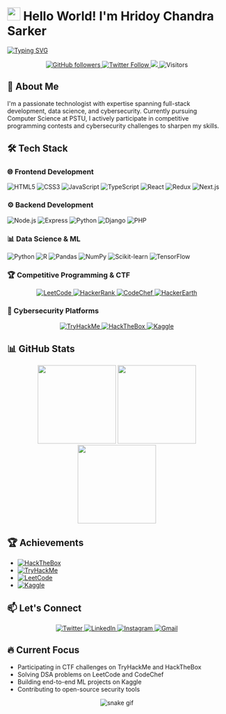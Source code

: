 # <img src="https://raw.githubusercontent.com/Tarikul-Islam-Anik/Animated-Fluent-Emojis/master/Emojis/Hand%20gestures/Waving%20Hand.png" width="30px"> Hello World! I'm Hridoy Chandra Sarker

[![Typing SVG](https://readme-typing-svg.herokuapp.com?font=Fira+Code&weight=600&size=24&pause=1000&color=68F7C6&width=600&lines=Full+Stack+Developer+%7C+CTF+Player;Data+Science+Enthusiast+%7C+Competitive+Coder;Cyber+Security+Researcher+%7C+ML+Practitioner)](https://git.io/typing-svg)

<p align="center">
  <a href="https://github.com/hcsarker?tab=followers">
    <img alt="GitHub followers" src="https://img.shields.io/github/followers/hcsarker?color=green&logo=github">
  </a>
  <a href="https://twitter.com/hridoy75s">
    <img alt="Twitter Follow" src="https://img.shields.io/twitter/follow/hridoy75s?color=1DA1F2&logo=twitter&style=flat">
  </a>
  <a href="https://www.linkedin.com/in/hridoy-chandra-sarker/">
    <img src="https://img.shields.io/badge/LinkedIn-0077B5?style=flat&logo=linkedin&logoColor=white">
  </a>
  <img alt="Visitors" src="https://komarev.com/ghpvc/?username=hcsarker&color=blueviolet">
</p>

## 🚀 About Me

I'm a passionate technologist with expertise spanning full-stack development, data science, and cybersecurity. Currently pursuing Computer Science at PSTU, I actively participate in competitive programming contests and cybersecurity challenges to sharpen my skills.

## 🛠️ Tech Stack

### 🌐 Frontend Development
![HTML5](https://img.shields.io/badge/-HTML5-E34F26?style=flat&logo=html5&logoColor=white)
![CSS3](https://img.shields.io/badge/-CSS3-1572B6?style=flat&logo=css3)
![JavaScript](https://img.shields.io/badge/-JavaScript-F7DF1E?style=flat&logo=javascript&logoColor=black)
![TypeScript](https://img.shields.io/badge/-TypeScript-3178C6?style=flat&logo=typescript&logoColor=white)
![React](https://img.shields.io/badge/-React-61DAFB?style=flat&logo=react&logoColor=black)
![Redux](https://img.shields.io/badge/-Redux-764ABC?style=flat&logo=redux&logoColor=white)
![Next.js](https://img.shields.io/badge/-Next.js-000000?style=flat&logo=next.js&logoColor=white)

### ⚙️ Backend Development
![Node.js](https://img.shields.io/badge/-Node.js-339933?style=flat&logo=node.js&logoColor=white)
![Express](https://img.shields.io/badge/-Express-000000?style=flat&logo=express&logoColor=white)
![Python](https://img.shields.io/badge/-Python-3776AB?style=flat&logo=python&logoColor=white)
![Django](https://img.shields.io/badge/-Django-092E20?style=flat&logo=django&logoColor=white)
![PHP](https://img.shields.io/badge/-PHP-777BB4?style=flat&logo=php&logoColor=white)

### 📊 Data Science & ML
![Python](https://img.shields.io/badge/-Python-3776AB?style=flat&logo=python&logoColor=white)
![R](https://img.shields.io/badge/-R-276DC3?style=flat&logo=r&logoColor=white)
![Pandas](https://img.shields.io/badge/-Pandas-150458?style=flat&logo=pandas&logoColor=white)
![NumPy](https://img.shields.io/badge/-NumPy-013243?style=flat&logo=numpy&logoColor=white)
![Scikit-learn](https://img.shields.io/badge/-Scikit_learn-F7931E?style=flat&logo=scikit-learn&logoColor=white)
![TensorFlow](https://img.shields.io/badge/-TensorFlow-FF6F00?style=flat&logo=tensorflow&logoColor=white)

### 🏆 Competitive Programming & CTF
<div align="center">
  <a href="https://leetcode.com/hcsarker/">
    <img src="https://img.shields.io/badge/-LeetCode-FFA116?style=for-the-badge&logo=leetcode&logoColor=black" alt="LeetCode">
  </a>
  <a href="https://www.hackerrank.com/hridoy_pstu">
    <img src="https://img.shields.io/badge/-HackerRank-2EC866?style=for-the-badge&logo=hackerrank&logoColor=white" alt="HackerRank">
  </a>
  <a href="https://www.codechef.com/users/yourusername">
    <img src="https://img.shields.io/badge/-CodeChef-5B4638?style=for-the-badge&logo=codechef&logoColor=white" alt="CodeChef">
  </a>
  <a href="https://www.hackerearth.com/@yourusername">
    <img src="https://img.shields.io/badge/-HackerEarth-2C3454?style=for-the-badge&logo=hackerearth&logoColor=white" alt="HackerEarth">
  </a>
</div>

### 🔐 Cybersecurity Platforms
<div align="center">
  <a href="https://tryhackme.com/p/mr.maco">
    <img src="https://img.shields.io/badge/-TryHackMe-212C42?style=for-the-badge&logo=tryhackme&logoColor=white" alt="TryHackMe">
  </a>
  <a href="https://app.hackthebox.com/profile/hcsarker">
    <img src="https://img.shields.io/badge/-HackTheBox-9FEF00?style=for-the-badge&logo=hackthebox&logoColor=black" alt="HackTheBox">
  </a>
  <a href="https://www.kaggle.com/hcsarker">
    <img src="https://img.shields.io/badge/-Kaggle-20BEFF?style=for-the-badge&logo=kaggle&logoColor=white" alt="Kaggle">
  </a>
</div>

## 📊 GitHub Stats

<div align="center">
  <img height="180em" src="https://github-readme-stats.vercel.app/api?username=hcsarker&show_icons=true&theme=radical&include_all_commits=true&count_private=true"/>
  <img height="180em" src="https://github-readme-stats.vercel.app/api/top-langs/?username=hcsarker&layout=compact&langs_count=10&theme=radical"/>
  <img height="180em" src="https://github-readme-streak-stats.herokuapp.com/?user=hcsarker&theme=radical"/>
</div>

## 🏆 Achievements

- [![HackTheBox](https://img.shields.io/badge/HackTheBox-Rank%3A%20Top%2010%25-9FEF00?style=flat&logo=hackthebox)](https://app.hackthebox.com/profile/yourusername)
- [![TryHackMe](https://img.shields.io/badge/TryHackMe-Top%205%25%20Player-212C42?style=flat&logo=tryhackme)](https://tryhackme.com/p/yourusername)
- [![LeetCode](https://img.shields.io/badge/LeetCode-500%2B%20Problems%20Solved-FFA116?style=flat&logo=leetcode)](https://leetcode.com/yourusername/)
- [![Kaggle](https://img.shields.io/badge/Kaggle-Expert-20BEFF?style=flat&logo=kaggle)](https://www.kaggle.com/yourusername)

## 📫 Let's Connect

<p align="center">
  <a href="https://twitter.com/hridoy75s" target="_blank">
    <img src="https://img.shields.io/badge/Twitter-1DA1F2?style=for-the-badge&logo=twitter&logoColor=white" alt="Twitter">
  </a>
  <a href="https://linkedin.com/in/hridoy-chandra-sarker" target="_blank">
    <img src="https://img.shields.io/badge/LinkedIn-0077B5?style=for-the-badge&logo=linkedin&logoColor=white" alt="LinkedIn">
  </a>
  <a href="https://www.instagram.com/hridoy__73/" target="_blank">
    <img src="https://img.shields.io/badge/Instagram-E4405F?style=for-the-badge&logo=instagram&logoColor=white" alt="Instagram">
  </a>
  <a href="mailto:hcsarker2002@gmail.com">
    <img src="https://img.shields.io/badge/Gmail-D14836?style=for-the-badge&logo=gmail&logoColor=white" alt="Gmail">
  </a>
</p>

## 🔥 Current Focus

- Participating in CTF challenges on TryHackMe and HackTheBox
- Solving DSA problems on LeetCode and CodeChef
- Building end-to-end ML projects on Kaggle
- Contributing to open-source security tools

<p align="center">
  <img src="https://github.com/hcsarker/hcsarker/raw/output/github-contribution-grid-snake.svg" alt="snake gif">
</p>


<!--
[![Typing SVG](https://readme-typing-svg.herokuapp.com?font=Fira+Code&pause=1000&color=68F7C6&width=435&lines=This+is+Hridoy+!+Learning+Enthusiast!;Currently+studying+at+PSTU!)](https://git.io/typing-svg)

<h1 align="center">Hello! 👋, I'm Hridoy Chandra Sarker!</h1>
<h3 align="center">A passionate Full stack developer and Cybersecurity enthusiast from Bangladesh.</h3>
<br>

- 🌱 I’m currently learning **Frameworks, Courses, Programming, and Cybersecurity!**

- 👯 I’m looking to collaborate on .....

- 💬 Ask me about **MEARN, Programming, Hackathons, & Cybersecurity!**

- 📫 How to reach me: **hcsarker2002@gmail.com**

- 📄 Know about my experiences [Hridoy Chandra Sarker](https://www.linkedin.com/in/hridoy-chandra-sarker/)

<h3 align="left">Connect with me:</h3>
<p align="left">
  <a href="https://twitter.com/hridoy75s" target="blank">
    <img align="center" src="https://raw.githubusercontent.com/rahuldkjain/github-profile-readme-generator/master/src/images/icons/Social/twitter.svg" alt="Twitter" width="30" height="30"/>
  </a>
  <a href="https://fb.com/hridoychandra.sarker.70" target="blank">
    <img align="center" src="https://raw.githubusercontent.com/rahuldkjain/github-profile-readme-generator/master/src/images/icons/Social/facebook.svg" alt="Facebook" width="30" height="30"/>
  </a>
  <a href="https://www.instagram.com/hridoy__73/" target="blank">
    <img align="center" src="https://raw.githubusercontent.com/rahuldkjain/github-profile-readme-generator/master/src/images/icons/Social/instagram.svg" alt="Instagram" width="30" height="30"/>
  </a>
</p>

<h3 align="left">Languages and Tools: </h3>
<p align="left">
  <a href="https://getbootstrap.com" target="_blank" rel="noreferrer">
    <img src="https://raw.githubusercontent.com/devicons/devicon/master/icons/bootstrap/bootstrap-plain-wordmark.svg" alt="Bootstrap" width="40" height="40"/>
  </a>
  <a href="https://www.w3.org/html/" target="_blank" rel="noreferrer">
    <img src="https://raw.githubusercontent.com/devicons/devicon/master/icons/html5/html5-original-wordmark.svg" alt="HTML5" width="40" height="40"/>
  </a>
  <a href="https://www.w3schools.com/css/" target="_blank" rel="noreferrer">
    <img src="https://raw.githubusercontent.com/devicons/devicon/master/icons/css3/css3-original-wordmark.svg" alt="CSS3" width="40" height="40"/>
  </a>
  <a href="https://developer.mozilla.org/en-US/docs/Web/JavaScript" target="_blank" rel="noreferrer">
    <img src="https://raw.githubusercontent.com/devicons/devicon/master/icons/javascript/javascript-original.svg" alt="JavaScript" width="40" height="40"/>
  </a>
  <a href="https://reactjs.org/" target="_blank" rel="noreferrer">
    <img src="https://raw.githubusercontent.com/devicons/devicon/master/icons/react/react-original-wordmark.svg" alt="React" width="40" height="40"/>
  </a>
  <a href="https://nodejs.org" target="_blank" rel="noreferrer">
    <img src="https://raw.githubusercontent.com/devicons/devicon/master/icons/nodejs/nodejs-original-wordmark.svg" alt="Node.js" width="40" height="40"/>
  </a>
  
</p>

<p><img align="left" src="https://github-readme-stats.vercel.app/api/top-langs?username=hcsarker&show_icons=true&locale=en&layout=compact" alt="hcsarker" /></p>

<p>&nbsp;<img align="center" src="https://github-readme-stats.vercel.app/api?username=hcsarker&show_icons=true&locale=en" alt="hcsarker" /></p>

<p><img align="center" src="https://github-readme-streak-stats.herokuapp.com/?user=hcsarker&" alt="hcsarker" /></p>

<p align="left"> <img src="https://komarev.com/ghpvc/?username=hcsarker&label=Profile%20views&color=0e75b6&style=flat" alt="hcsarker" /> </p>

<p align="left"> <a href="https://github.com/ryo-ma/github-profile-trophy"><img src="https://github-profile-trophy.vercel.app/?username=hcsarker" alt="hcsarker" /></a> </p>

<p align="left"> <a href="https://twitter.com/hridoy75s" target="blank"><img src="https://img.shields.io/twitter/follow/@hridoy75s?logo=twitter&style=for-the-badge" alt="@hridoy75s" /></a> </p>


**Hridoy75-hub/Hridoy75-hub** is a ✨ _special_ ✨ repository because its `README.md` (this file) appears on your GitHub profile.

Here are some ideas to get you started:

- 🔭 I’m currently working on ...
- 🌱 I’m currently learning ...
- 👯 I’m looking to collaborate on ...
- 🤔 I’m looking for help with ...
- 💬 Ask me about ...
- 📫 How to reach me: ...
- 😄 Pronouns: ...
- ⚡ Fun fact: ...
-->
